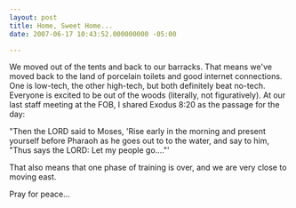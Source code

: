 ```yaml
---
layout: post
title: Home, Sweet Home...
date: 2007-06-17 10:43:52.000000000 -05:00

---
```

<p>We moved out of the tents and back to our barracks. That means we've moved back to the land of porcelain toilets and good internet connections. One is low-tech, the other high-tech, but both definitely beat no-tech. Everyone is excited to be out of the woods (literally, not figuratively). At our last staff meeting at the FOB, I shared Exodus 8:20 as the passage for the day:</p>
<p>"Then the LORD said to Moses, 'Rise early in the morning and present yourself before Pharaoh as he goes out to to the water, and say to him, "Thus says the LORD: Let my people go...."'</p>
<p>That also means that one phase of training is over, and we are very close to moving east.</p>
<p>Pray for peace...</p>
